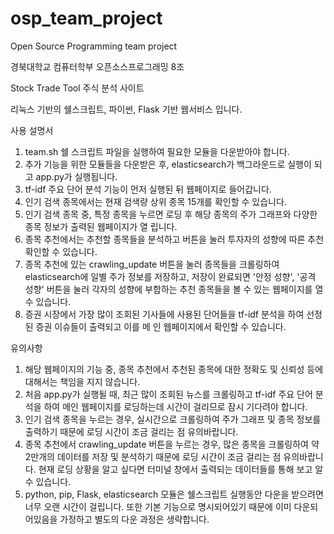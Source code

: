 # osp_team_project
Open Source Programming team project
 
경북대학교 컴퓨터학부 오픈소스프로그래밍 8조

Stock Trade Tool 
주식 분석 사이트

리눅스 기반의 쉘스크립트, 파이썬, Flask 기반 웹서비스 입니다.


사용 설명서

1. team.sh 쉘 스크립트 파일을 실행하여 필요한 모듈을 다운받아야 합니다.
2. 추가 기능을 위한 모듈들을 다운받은 후, elasticsearch가 백그라운드로 실행이 되고 app.py가 실행됩니다.
3. tf-idf 주요 단어 분석 기능이 먼저 실행된 뒤 웹페이지로 들어갑니다.
4. 인기 검색 종목에서는 현재 검색량 상위 종목 15개를 확인할 수 있습니다.
5. 인기 검색 종목 중, 특정 종목을 누르면 로딩 후 해당 종목의 주가 그래프와 다양한 종목 정보가 출력된 웹페이지가 열    립니다.
6. 종목 추천에서는 추천할 종목들을 분석하고 버튼을 눌러 투자자의 성향에 따른 추천 확인할 수 있습니다.
7. 종목 추천에 있는 crawling_update 버튼을 눌러 종목들을 크롤링하여 elasticsearch에 일별 주가 정보를 저장하고, 
   저장이 완료되면 '안정 성향', '공격 성향' 버튼을 눌러 각자의 성향에 부합하는 추천 종목들을 볼 수 있는 웹페이지를    열 수 있습니다.
8. 증권 시장에서 가장 많이 조회된 기사들에 사용된 단어들을 tf-idf 분석을 하여 선정된 증권 이슈들이 출력되고 이를 메    인 웹페이지에서 확인할 수 있습니다.



유의사항

1. 해당 웹페이지의 기능 중, 종목 추천에서 추천된 종목에 대한 정확도 및 신뢰성 등에 대해서는 책임을 지지 않습니다.
2. 처음 app.py가 실행될 때, 최근 많이 조회된 뉴스를 크롤링하고 tf-idf 주요 단어 분석을 하여 메인 웹페이지를 로딩하는데 시간이 걸리므로 잠시 기다려야 합니다.
3. 인기 검색 종목을 누르는 경우, 실시간으로 크롤링하여 주가 그래프 및 종목 정보를 출력하기 때문에 로딩 시간이 조금 걸리는 점 유의바랍니다.
4. 종목 추천에서 crawling_update 버튼을 누르는 경우, 많은 종목을 크롤링하여 약 2만개의 데이터를 저장 및 분석하기 때문에 로딩 시간이 조금 걸리는 점 유의바랍니다. 현재 로딩 상황을 알고 싶다면 터미널 창에서 출력되는 데이터들를 통해 보고 알 수 있습니다.
5. python, pip, Flask, elasticsearch 모듈은 쉘스크립트 실행동안 다운을 받으려면 너무 오랜 시간이 걸립니다. 또한 기본 기능으로 명시되어있기 때문에 이미 다운되어있음을 가정하고 별도의 다운 과정은 생략합니다.
